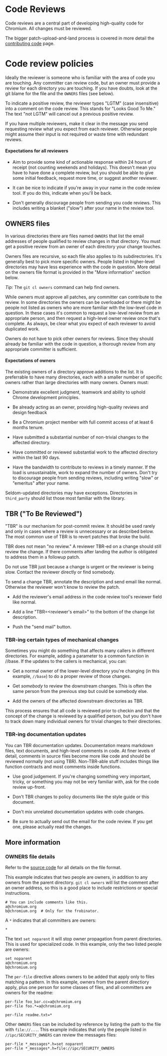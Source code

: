# Code Reviews

Code reviews are a central part of developing high-quality code for Chromium.
All changes must be reviewed.

The bigger patch-upload-and-land process is covered in more detail the
[contributing code](https://www.chromium.org/developers/contributing-code)
page.

# Code review policies

Ideally the reviewer is someone who is familiar with the area of code you are
touching. Any committer can review code, but an owner must provide a review
for each directory you are touching. If you have doubts, look at the git blame
for the file and the `OWNERS` files (see below).

To indicate a positive review, the reviewer types "LGTM" (case insensitive)
into a comment on the code review. This stands for "Looks Good To Me." The text
"not LGTM" will cancel out a previous positive review.

If you have multiple reviewers, make it clear in the message you send
requesting review what you expect from each reviewer. Otherwise people might
assume their input is not required or waste time with redundant reviews.

#### Expectations for all reviewers

  * Aim to provide some kind of actionable response within 24 hours of receipt
    (not counting weekends and holidays). This doesn't mean you have to have
    done a complete review, but you should be able to give some initial
    feedback, request more time, or suggest another reviewer.

  * It can be nice to indicate if you're away in your name in the code review
    tool. If you do this, indicate when you'll be back.

  * Don't generally discourage people from sending you code reviews. This
    includes writing a blanket ("slow") after your name in the review tool.

## OWNERS files

In various directories there are files named `OWNERS` that list the email
addresses of people qualified to review changes in that directory. You must
get a positive review from an owner of each directory your change touches.

Owners files are recursive, so each file also applies to its subdirectories.
It's generally best to pick more specific owners. People listed in higher-level
directories may have less experience with the code in question. More detail on
the owners file format is provided in the "More information" section below.

*Tip:* The `git cl owners` command can help find owners.

While owners must approve all patches, any committer can contribute to the
review. In some directories the owners can be overloaded or there might be
people not listed as owners who are more familiar with the low-level code in
question. In these cases it's common to request a low-level review from an
appropriate person, and then request a high-level owner review once that's
complete. As always, be clear what you expect of each reviewer to avoid
duplicated work.

Owners do not have to pick other owners for reviews. Since they should already
be familiar with the code in question, a thorough review from any appropriate
committer is sufficient.

#### Expectations of owners

The existing owners of a directory approve additions to the list. It is
preferrable to have many directories, each with a smaller number of specific
owners rather than large directories with many owners. Owners must:

  * Demonstrate excellent judgment, teamwork and ability to uphold Chrome
    development principles.

  * Be already acting as an owner, providing high-quality reviews and design
    feedback

  * Be a Chromium project member with full commit access of at least 6
    months tenure.

  * Have submitted a substantial number of non-trivial changes to the affected
    directory.

  * Have committed or reviewed substantial work to the affected directory
    within the last 90 days.

  * Have the bandwidth to contribute to reviews in a timely manner. If the load
    is unsustainable, work to expand the number of owners. Don't try to
    discourage people from sending reviews, including writing "slow" or
    "emeritus" after your name.

Seldom-updated directories may have exceptions. Directories in `third_party`
should list those most familiar with the library.

## TBR ("To Be Reviewed")

"TBR" is our mechanism for post-commit review. It should be used rarely and
only in cases where a review is unnecessary or as described below. The most
common use of TBR is to revert patches that broke the build.

TBR does not mean "no review." A reviewer TBR-ed on a change should still
review the change. If there comments after landing the author is obligated to
address them in a followup patch.

Do not use TBR just because a change is urgent or the reviewer is being slow.
Contact the reviewer directly or find somebody.

To send a change TBR, annotate the description and send email like normal.
Otherwise the reviewer won't know to review the patch.

  * Add the reviewer's email address in the code review tool's reviewer field
    like normal.

  * Add a line "TBR=<reviewer's email>" to the bottom of the change list
    description.

  * Push the "send mail" button.

### TBR-ing certain types of mechanical changes

Sometimes you might do something that affects many callers in different
directories. For example, adding a parameter to a common function in //base.
If the updates to the callers is mechanical, you can:

  * Get a normal owner of the lower-level directory you're changing (in this
    example, `//base`) to do a proper review of those changes.

  * Get _somebody_ to review the downstream changes. This is often the same
    person from the previous step but could be somebody else.

  * Add the owners of the affected downstream directories as TBR.

This process ensures that all code is reviewed prior to checkin and that the
concept of the change is reviewed by a qualified person, but you don't have to
track down many individual owners for trivial changes to their directories.

### TBR-ing documentation updates

You can TBR documentation updates. Documentation means markdown files, text
documents, and high-level comments in code. At finer levels of detail, comments
in source files become more like code and should be reviewed normally (not
using TBR). Non-TBR-able stuff includes things like function contracts and most
comments inside functions.

  * Use good judgement. If you're changing something very important, tricky,
    or something you may not be very familiar with, ask for the code review
    up-front.

  * Don't TBR changes to policy documents like the style guide or this document.

  * Don't mix unrelated documentation updates with code changes.

  * Be sure to actually send out the email for the code review. If you get one,
    please actually read the changes.

## More information

### OWNERS file details

Refer to the [source code](https://chromium.googlesource.com/chromium/tools/depot_tools/+/master/owners.py)
for all details on the file format. 

This example indicates that two people are owners, in addition to any owners
from the parent directory. `git cl owners` will list the comment after an
owner address, so this is a good place to include restrictions or special
instructions.
```
# You can include comments like this.
a@chromium.org
b@chromium.org  # Only for the frobinator.
```

A `*` indicates that all committers are owners:
```
*
```

The text `set noparent` it will stop owner propagation from parent directories.
This is used for specialized code. In this example, only the two listed people
are owners:
```
set noparent
a@chromium.org
b@chromium.org
```

The `per-file` directive allows owners to be added that apply only to files
matching a pattern. In this example, owners from the parent directiory
apply, plus one person for some classes of files, and all committers are
owners for the readme:
```
per-file foo_bar.cc=a@chromium.org
per-file foo.*=a@chromium.org

per-file readme.txt=*
```

Other `OWNERS` files can be included by reference by listing the path to the
file with `file://...`. This example indicates that only the people listed in
`//ipc/SECURITY_OWNERS` can review the messages files:
```
per-file *_messages*.h=set noparent
per-file *_messages*.h=file://ipc/SECURITY_OWNERS
```

